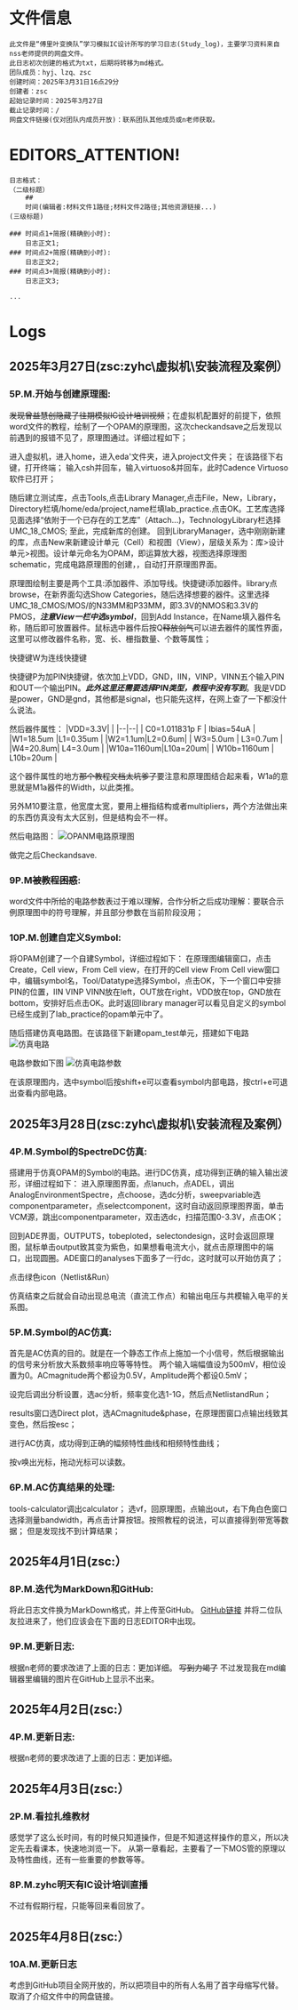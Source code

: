 # 文件信息

	此文件是“傅里叶变换队”学习模拟IC设计所写的学习日志(Study_log)，主要学习资料来自nss老师提供的网盘文件。
	此日志初次创建的格式为txt，后期将转移为md格式。
	团队成员：hyj、lzq、zsc
	创建时间：2025年3月31日16点29分
	创建者：zsc
	起始记录时间：2025年3月27日
	截止记录时间：/
	网盘文件链接(仅对团队内成员开放)：联系团队其他成员或n老师获取。

# EDITORS_ATTENTION!
	日志格式：
	（二级标题）
		## 
		时间(编辑者:材料文件1路径;材料文件2路径;其他资源链接...)
	(三级标题)

	### 时间点1+简报(精确到小时):
		日志正文1;
	### 时间点2+简报(精确到小时):
		日志正文2;
	### 时间点3+简报(精确到小时):
		日志正文3;

	...

# Logs

## 2025年3月27日(zsc:zyhc\虚拟机\安装流程及案例）
### 5P.M.开始与创建原理图:
~~发现曾益慧创隐藏了往期模拟IC设计培训视频~~；在虚拟机配置好的前提下，依照word文件的教程，绘制了一个OPAM的原理图，这次checkandsave之后发现以前遇到的报错不见了，原理图通过。详细过程如下；

进入虚拟机，进入home，进入eda'文件夹，进入project文件夹；
在该路径下右键，打开终端；
输入csh并回车，输入virtuoso&并回车，此时Cadence Virtuoso软件已打开；

随后建立测试库，点击Tools,点击Library Manager,点击File，New，Library，Directory栏填/home/eda/project,name栏填lab_practice.点击OK。工艺库选择见面选择“依附于一个已存在的工艺库”（Attach...)，TechnologyLibrary栏选择UMC_18_CMOS;
 至此，完成新库的创建。
 回到LibraryManager，选中刚刚新建的库，点击New来新建设计单元（Cell）和视图（View），层级关系为：库>设计单元>视图。设计单元命名为OPAM，即运算放大器，视图选择原理图schematic，完成电路原理图的创建，，自动打开原理图界面。
 
 原理图绘制主要是两个工具:添加器件、添加导线。快捷键i添加器件。library点browse，在新界面勾选Show Categories，随后选择想要的器件。这里选择UMC_18_CMOS/MOS/的N33MM和P33MM，即3.3V的NMOS和3.3V的PMOS，***注意View一栏中选symbol***，回到Add Instance，在Name填入器件名称，随后即可放置器件。鼠标选中器件后按Q~~释放剑气~~可以进去器件的属性界面，这里可以修改器件名称，宽、长、栅指数量、个数等属性；

快捷键W为连线快捷键

快捷键P为加PIN快捷键，依次加上VDD，GND，IIN，VINP，VINN五个输入PIN和OUT一个输出PIN。***此外这里还需要选择PIN类型，教程中没有写到***。我是VDD是power，GND是gnd，其他都是signal，也只能先这样，在网上查了一下都没什么说法。

然后器件属性：
|VDD=3.3V|  |
|--|--|
| C0=1.011831p F | Ibias=54uA |
|W1=18.5um  |L1=0.35um  |
|W2=1.1um|L2=0.6um|
| W3=5.0um | L3=0.7um |
|W4=20.8um| L4=3.0um |
|W10a=1160um|L10a=20um|
| W10b=1160um | L10b=20um |

这个器件属性的地方~~那个教程文档太坑爹了~~要注意和原理图结合起来看，W1a的意思就是M1a器件的Width，以此类推。

另外M10要注意，他宽度太宽，要用上栅指结构或者multipliers，两个方法做出来的东西仿真没有太大区别，但是结构会不一样。

然后电路图：
![OPANM电路原理图](/imgs/2025-04-01/Fa02K5kmJfGd1GAf.png)

做完之后Checkandsave.

### 9P.M~~被教程困惑~~:

word文件中所给的电路参数表过于难以理解，合作分析之后成功理解：要联合示例原理图中的符号理解，并且部分参数在当前阶段没用；

### 10P.M.创建自定义Symbol:
将OPAM创建了一个自建Symbol，详细过程如下：
在原理图编辑窗口，点击Create，Cell view，From Cell view，在打开的Cell view From Cell view窗口中，编辑symbol名，Tool/Datatype选择Symbol，点击OK，下一个窗口中安排PIN的位置，IIN VINP VINN放在left，OUT放在right，VDD放在top，GND放在bottom，安排好后点击OK。此时返回library manager可以看见自定义的symbol已经生成到了lab_practice的opam单元中了。

随后搭建仿真电路图。在该路径下新建opam_test单元，搭建如下电路![仿真电路](/imgs/2025-04-01/tRqRUPJennsxe1nL.png)

电路参数如下图
![仿真电路参数](/imgs/2025-04-01/Aqhs7VCgqku3Br9X.png)

在该原理图内，选中symbol后按shift+e可以查看symbol内部电路，按ctrl+e可退出查看内部电路。

## 2025年3月28日(zsc:zyhc\虚拟机\安装流程及案例）

### 4P.M.Symbol的SpectreDC仿真:
 搭建用于仿真OPAM的Symbol的电路。进行DC仿真，成功得到正确的输入输出波形，详细过程如下：
 进入原理图界面，点lanuch，点ADEL，调出AnalogEnvironmentSpectre，点choose，选dc分析，sweepvariable选componentparameter，点selectcomponent，这时自动返回原理图界面，单击VCM源，跳出componentparameter，双击选dc，扫描范围0-3.3V，点击OK；


 回到ADE界面，OUTPUTS，tobeploted，selectondesign，这时会返回原理图，鼠标单击output致其变为紫色，如果想看电流大小，就点击原理图中的端口，出现圆圈。ADE窗口的analyses下面多了一行dc，这时就可以开始仿真了；

点击绿色icon（Netlist&Run）

仿真结束之后就会自动出现总电流（直流工作点）和输出电压与共模输入电平的关系图。


### 5P.M.Symbol的AC仿真:
首先是AC仿真的目的。就是在一个静态工作点上施加一个小信号，然后根据输出的信号来分析放大系数频率响应等等特性。
两个输入端幅值设为500mV，相位设置为0。ACmagnitude两个都设为0.5V，Amplitude两个都设0.5mV；

设完后调出分析设置，选ac分析，频率变化选1-1G，然后点NetlistandRun；

results窗口选Direct plot，选ACmagnitude&phase，在原理图窗口点输出线致其变色，然后按esc；

 进行AC仿真，成功得到正确的幅频特性曲线和相频特性曲线；

按v唤出光标，拖动光标可以读数。
 
### 6P.M.AC仿真结果的处理:
tools-calculator调出calculator；
选vf，回原理图，点输出out，右下角白色窗口选择测量bandwidth，再点击计算按钮。按照教程的说法，可以直接得到带宽等数据；
但是发现找不到计算结果；

## 2025年4月1日(zsc:）
### 8P.M.迭代为MarkDown和GitHub:
 将此日志文件换为MarkDown格式，并上传至GitHub。
    [GitHub链接](https://github.com/juicylovemita/Fourier_Transform_Team_Anolog_IC_Design-Study_log)
    并将二位队友拉进来了，他们应该会在下面的日志EDITOR中出现。
### 9P.M.更新日志:
根据n老师的要求改进了上面的日志：更加详细。
~~写到力竭了~~
不过发现我在md编辑器里编辑的图片在GitHub上显示不出来。

## 2025年4月2日(zsc:）
### 4P.M.更新日志:
根据n老师的要求改进了上面的日志：更加详细。

## 2025年4月3日(zsc:）
### 2P.M.看拉扎维教材
感觉学了这么长时间，有的时候只知道操作，但是不知道这样操作的意义，所以决定先去看课本，快速地浏览一下。
从第一章看起，主要看了一下MOS管的原理以及特性曲线，还有一些重要的参数等等。
### 8P.M.zyhc明天有IC设计培训直播
不过有假期行程，只能等回来看回放了。

## 2025年4月8日(zsc:）
### 10A.M.更新日志
考虑到GitHub项目全网开放的，所以把项目中的所有人名用了首字母缩写代替。
取消了介绍文件中的网盘链接。
